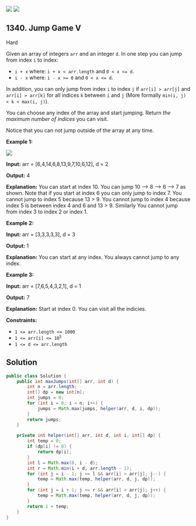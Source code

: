 [![](https://img.shields.io/github/stars/javadev/LeetCode-in-Java?label=Stars&style=flat-square)](https://github.com/javadev/LeetCode-in-Java)
[![](https://img.shields.io/github/forks/javadev/LeetCode-in-Java?label=Fork%20me%20on%20GitHub%20&style=flat-square)](https://github.com/javadev/LeetCode-in-Java/fork)

## 1340\. Jump Game V

Hard

Given an array of integers `arr` and an integer `d`. In one step you can jump from index `i` to index:

*   `i + x` where: `i + x < arr.length` and `0 < x <= d`.
*   `i - x` where: `i - x >= 0` and `0 < x <= d`.

In addition, you can only jump from index `i` to index `j` if `arr[i] > arr[j]` and `arr[i] > arr[k]` for all indices `k` between `i` and `j` (More formally `min(i, j) < k < max(i, j)`).

You can choose any index of the array and start jumping. Return _the maximum number of indices_ you can visit.

Notice that you can not jump outside of the array at any time.

**Example 1:**

![](https://assets.leetcode.com/uploads/2020/01/23/meta-chart.jpeg)

**Input:** arr = [6,4,14,6,8,13,9,7,10,6,12], d = 2

**Output:** 4

**Explanation:** You can start at index 10. You can jump 10 --> 8 --> 6 --> 7 as shown. Note that if you start at index 6 you can only jump to index 7. You cannot jump to index 5 because 13 > 9. You cannot jump to index 4 because index 5 is between index 4 and 6 and 13 > 9. Similarly You cannot jump from index 3 to index 2 or index 1.

**Example 2:**

**Input:** arr = [3,3,3,3,3], d = 3

**Output:** 1

**Explanation:** You can start at any index. You always cannot jump to any index.

**Example 3:**

**Input:** arr = [7,6,5,4,3,2,1], d = 1

**Output:** 7

**Explanation:** Start at index 0. You can visit all the indicies.

**Constraints:**

*   `1 <= arr.length <= 1000`
*   <code>1 <= arr[i] <= 10<sup>5</sup></code>
*   `1 <= d <= arr.length`

## Solution

```java
public class Solution {
    public int maxJumps(int[] arr, int d) {
        int n = arr.length;
        int[] dp = new int[n];
        int jumps = 0;
        for (int i = 0; i < n; i++) {
            jumps = Math.max(jumps, helper(arr, d, i, dp));
        }
        return jumps;
    }

    private int helper(int[] arr, int d, int i, int[] dp) {
        int temp = 0;
        if (dp[i] != 0) {
            return dp[i];
        }
        int l = Math.max(0, i - d);
        int r = Math.min(i + d, arr.length - 1);
        for (int j = i - 1; j >= l && arr[i] > arr[j]; j--) {
            temp = Math.max(temp, helper(arr, d, j, dp));
        }
        for (int j = i + 1; j <= r && arr[i] > arr[j]; j++) {
            temp = Math.max(temp, helper(arr, d, j, dp));
        }
        return 1 + temp;
    }
}
```